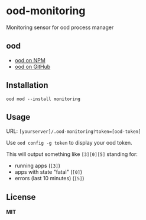 # ood-monitoring
Monitoring sensor for ood process manager


## ood
* [ood on NPM](https://npmjs.org/package/ood)
* [ood on GitHub](https://github.com/anatolsommer/ood)


## Installation
`ood mod --install monitoring`


## Usage
URL: `[yourserver]/.ood-monitoring?token=[ood-token]`

Use `ood config -g token` to display your ood token.

This will output something like `[3][0][5]` standing for:
* running apps (`[3]`)
* apps with state "fatal" (`[0]`)
* errors (last 10 minutes) (`[5]`)


## License
#### MIT
